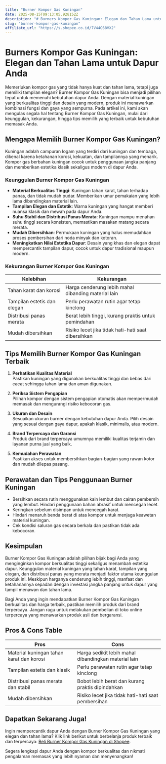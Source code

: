 ```yaml
---
title: "Burner Kompor Gas Kuningan"
date: 2025-08-15T09:13:05.928152Z
description: "# Burners Kompor Gas Kuningan: Elegan dan Tahan Lama untuk Dapur Anda..."
slug: "burner-kompor-gas-kuningan"
affiliate_url: "https://s.shopee.co.id/7V44C68VX2"
---
```

# Burners Kompor Gas Kuningan: Elegan dan Tahan Lama untuk Dapur Anda

Memerlukan kompor gas yang tidak hanya kuat dan tahan lama, tetapi juga memiliki tampilan elegan? Burner Kompor Gas Kuningan bisa menjadi pilihan tepat untuk memenuhi kebutuhan dapur Anda. Dengan material kuningan yang berkualitas tinggi dan desain yang modern, produk ini menawarkan kombinasi fungsi dan gaya yang sempurna. Pada artikel ini, kami akan mengulas segala hal tentang Burner Kompor Gas Kuningan, mulai dari keunggulan, kekurangan, hingga tips memilih yang terbaik untuk kebutuhan memasak Anda.

## Mengapa Memilih Burner Kompor Gas Kuningan?

Kuningan adalah campuran logam yang terdiri dari kuningan dan tembaga, dikenal karena ketahanan korosi, kekuatan, dan tampilannya yang menarik. Kompor gas berbahan kuningan cocok untuk penggunaan jangka panjang dan memberikan estetika klasik sekaligus modern di dapur Anda.

### Keunggulan Burner Kompor Gas Kuningan

- **Material Berkualitas Tinggi**: Kuningan tahan karat, tahan terhadap panas, dan tidak mudah pudar. Memberikan umur pemakaian yang lebih lama dibandingkan material lain.
- **Tampilan Elegan dan Estetik**: Warna kuningan yang hangat memberi nuansa klasik dan mewah pada dapur Anda.
- **Suhu Stabil dan Distribusi Panas Merata**: Kuningan mampu menahan suhu tinggi secara konsisten, memastikan masakan matang secara merata.
- **Mudah Dibersihkan**: Permukaan kuningan yang halus memudahkan proses pembersihan dari noda minyak dan kotoran.
- **Meningkatkan Nilai Estetika Dapur**: Desain yang khas dan elegan dapat mempercantik tampilan dapur, cocok untuk dapur tradisional maupun modern.

### Kekurangan Burner Kompor Gas Kuningan

| Kelebihan                              | Kekurangan                                             |
|----------------------------------------|--------------------------------------------------------|
| Tahan karat dan korosi               | Harga cenderung lebih mahal dibanding material lain  |
| Tampilan estetis dan elegan           | Perlu perawatan rutin agar tetap kinclong          |
| Distribusi panas merata               | Berat lebih tinggi, kurang praktis untuk pemindahan |
| Mudah dibersihkan                     | Risiko lecet jika tidak hati-hati saat dibersihkan   |

## Tips Memilih Burner Kompor Gas Kuningan Terbaik

1. **Perhatikan Kualitas Material**  
Pastikan kuningan yang digunakan berkualitas tinggi dan bebas dari cacat sehingga tahan lama dan aman digunakan.

2. **Periksa Sistem Pengapian**  
Pilihan kompor dengan sistem pengapian otomatis akan mempermudah memasak dan mengurangi risiko kebocoran gas.

3. **Ukuran dan Desain**  
Sesuaikan ukuran burner dengan kebutuhan dapur Anda. Pilih desain yang sesuai dengan gaya dapur, apakah klasik, minimalis, atau modern.

4. **Brand Terpercaya dan Garansi**  
Produk dari brand terpercaya umumnya memiliki kualitas terjamin dan layanan purna jual yang baik.

5. **Kemudahan Perawatan**  
Pastikan akses untuk membersihkan bagian-bagian yang rawan kotor dan mudah dilepas pasang.

## Perawatan dan Tips Penggunaan Burner Kuningan

- Bersihkan secara rutin menggunakan kain lembut dan cairan pembersih yang lembut. Hindari penggunaan bahan abrasif untuk mencegah lecet.
- Keringkan sebelum disimpan untuk mencegah karat.
- Hindari menaruh benda berat di atas kompor untuk menjaga keawetan material kuningan.
- Cek kondisi saluran gas secara berkala dan pastikan tidak ada kebocoran.

## Kesimpulan

Burner Kompor Gas Kuningan adalah pilihan bijak bagi Anda yang menginginkan kompor berkualitas tinggi sekaligus menambah estetika dapur. Keunggulan material kuningan yang tahan karat, tampilan yang elegan, dan distribusi panas yang merata menjadi faktor utama keunggulan produk ini. Meskipun harganya cenderung lebih tinggi, manfaat dan ketahanannya sepadan dengan investasi jangka panjang untuk dapur yang tampil menawan dan tahan lama.

Bagi Anda yang ingin mendapatkan Burner Kompor Gas Kuningan berkualitas dan harga terbaik, pastikan memilih produk dari brand terpercaya. Jangan ragu untuk melakukan pembelian di toko online terpercaya yang menawarkan produk asli dan bergaransi.

## Pros & Cons Table

| Pros | Cons |
|---|---|
| Material kuningan tahan karat dan korosi | Harga sedikit lebih mahal dibandingkan material lain |
| Tampilan estetis dan klasik | Perlu perawatan rutin agar tetap kinclong |
| Distribusi panas merata dan stabil | Bobot lebih berat dan kurang praktis dipindahkan |
| Mudah dibersihkan | Risiko lecet jika tidak hati-hati saat pembersihan |

## Dapatkan Sekarang Juga!

Ingin mempercantik dapur Anda dengan Burner Kompor Gas Kuningan yang elegan dan tahan lama? Klik link berikut untuk berbelanja produk terbaik dan terpercaya: [Beli Burner Kompor Gas Kuningan di Shopee](https://s.shopee.co.id/7V44C68VX2).  

Segera lengkapi dapur Anda dengan kompor berkualitas dan nikmati pengalaman memasak yang lebih nyaman dan menyenangkan!